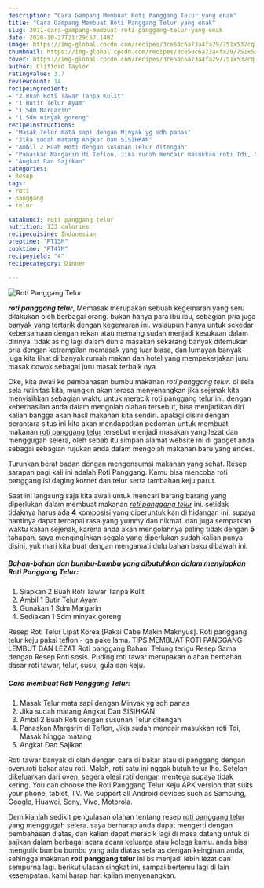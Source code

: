 ```yaml
---
description: "Cara Gampang Membuat Roti Panggang Telur yang enak"
title: "Cara Gampang Membuat Roti Panggang Telur yang enak"
slug: 2071-cara-gampang-membuat-roti-panggang-telur-yang-enak
date: 2020-10-27T21:29:57.140Z
image: https://img-global.cpcdn.com/recipes/3ce50c6a73a4fa29/751x532cq70/roti-panggang-telur-foto-resep-utama.jpg
thumbnail: https://img-global.cpcdn.com/recipes/3ce50c6a73a4fa29/751x532cq70/roti-panggang-telur-foto-resep-utama.jpg
cover: https://img-global.cpcdn.com/recipes/3ce50c6a73a4fa29/751x532cq70/roti-panggang-telur-foto-resep-utama.jpg
author: Clifford Taylor
ratingvalue: 3.7
reviewcount: 14
recipeingredient:
- "2 Buah Roti Tawar Tanpa Kulit"
- "1 Butir Telur Ayam"
- "1 Sdm Margarin"
- "1 Sdm minyak goreng"
recipeinstructions:
- "Masak Telur mata sapi dengan Minyak yg sdh panas"
- "Jika sudah matang Angkat Dan SISIHKAN"
- "Ambil 2 Buah Roti dengan susunan Telur ditengah"
- "Panaskan Margarin di Teflon, Jika sudah mencair masukkan roti Tdi, Masak hingga matang"
- "Angkat Dan Sajikan"
categories:
- Resep
tags:
- roti
- panggang
- telur

katakunci: roti panggang telur 
nutrition: 133 calories
recipecuisine: Indonesian
preptime: "PT13M"
cooktime: "PT47M"
recipeyield: "4"
recipecategory: Dinner

---
```



![Roti Panggang Telur](https://img-global.cpcdn.com/recipes/3ce50c6a73a4fa29/751x532cq70/roti-panggang-telur-foto-resep-utama.jpg)

<b><i>roti panggang telur</i></b>, Memasak merupakan sebuah kegemaran yang seru dilakukan oleh berbagai orang. bukan hanya para ibu ibu, sebagian pria juga banyak yang tertarik dengan kegemaran ini. walaupun hanya untuk sekedar kebersamaan dengan rekan atau memang sudah menjadi kesukaan dalam dirinya. tidak asing lagi dalam dunia masakan sekarang banyak ditemukan pria dengan ketrampilan memasak yang luar biasa, dan lumayan banyak juga kita lihat di banyak rumah makan dan hotel yang mempekerjakan juru masak cowok sebagai juru masak terbaik nya.

Oke, kita awali ke pembahasan bumbu makanan <i>roti panggang telur</i>. di sela sela rutinitas kita, mungkin akan terasa menyenangkan jika sejenak kita menyisihkan sebagian waktu untuk meracik roti panggang telur ini. dengan keberhasilan anda dalam mengolah olahan tersebut, bisa menjadikan diri kalian bangga akan hasil makanan kita sendiri. apalagi disini dengan perantara situs ini kita akan mendapatkan pedoman untuk membuat makanan <u>roti panggang telur</u> tersebut menjadi masakan yang lezat dan menggugah selera, oleh sebab itu simpan alamat website ini di gadget anda sebagai sebagian rujukan anda dalam mengolah makanan baru yang endes.

Turunkan berat badan dengan mengonsumsi makanan yang sehat. Resep sarapan pagi kali ini adalah Roti Panggang. Kamu bisa mencoba roti panggang isi daging kornet dan telur serta tambahan keju parut.


Saat ini langsung saja kita awali untuk mencari barang barang yang diperlukan dalam membuat makanan <u><i>roti panggang telur</i></u> ini. setidak tidaknya harus ada <b>4</b> komposisi yang diperuntuk kan di hidangan ini. supaya nantinya dapat tercapai rasa yang yummy dan nikmat. dan juga sempatkan waktu kalian sejenak, karena anda akan mengolahnya paling tidak dengan <b>5</b> tahapan. saya menginginkan segala yang diperlukan sudah kalian punya disini, yuk mari kita buat dengan mengamati dulu bahan baku dibawah ini.

<!--inarticleads1-->

##### Bahan-bahan dan bumbu-bumbu yang dibutuhkan dalam menyiapkan Roti Panggang Telur:

1. Siapkan 2 Buah Roti Tawar Tanpa Kulit
1. Ambil 1 Butir Telur Ayam
1. Gunakan 1 Sdm Margarin
1. Sediakan 1 Sdm minyak goreng


Resep Roti Telur Lipat Korea [Pakai Cabe Makin Maknyus]. Roti panggang telur keju pakai teflon - ga pake lama. TIPS MEMBUAT ROTI PANGGANG LEMBUT DAN LEZAT Roti panggang Bahan: Telung terigu Resep Sama dengan Resep Roti sosis. Puding roti tawar merupakan olahan berbahan dasar roti tawar, telur, susu, gula dan keju. 

<!--inarticleads2-->

##### Cara membuat Roti Panggang Telur:

1. Masak Telur mata sapi dengan Minyak yg sdh panas
1. Jika sudah matang Angkat Dan SISIHKAN
1. Ambil 2 Buah Roti dengan susunan Telur ditengah
1. Panaskan Margarin di Teflon, Jika sudah mencair masukkan roti Tdi, Masak hingga matang
1. Angkat Dan Sajikan


Roti tawar banyak di olah dengan cara di bakar atau di panggang dengan oven.roti bakar atau roti. Malah, roti satu ini nggak butuh telur lho. Setelah dikeluarkan dari oven, segera olesi roti dengan mentega supaya tidak kering. You can choose the Roti Panggang Telur Keju APK version that suits your phone, tablet, TV. We support all Android devices such as Samsung, Google, Huawei, Sony, Vivo, Motorola. 

Demikianlah sedikit pengulasan olahan tentang resep <u>roti panggang telur</u> yang menggugah selera. saya berharap anda dapat mengerti dengan pembahasan diatas, dan kalian dapat meracik lagi di masa datang untuk di sajikan dalam berbagai acara acara keluarga atau kolega kamu. anda bisa mengulik bumbu bumbu yang ada diatas selaras dengan keinginan anda, sehingga makanan <b>roti panggang telur</b> ini bs menjadi lebih lezat dan sempurna lagi. berikut ulasan singkat ini, sampai bertemu lagi di lain kesempatan. kami harap hari kalian menyenangkan.
